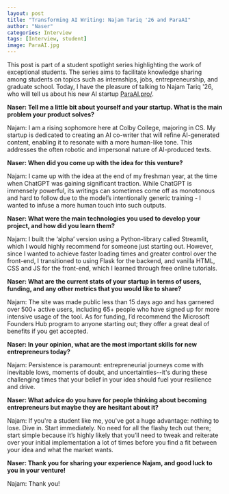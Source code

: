 ```yaml
---
layout: post
title: "Transforming AI Writing: Najam Tariq '26 and ParaAI"
author: "Naser"
categories: Interview
tags: [Interview, student]
image: ParaAI.jpg
---
```


  

This post is part of a student spotlight series highlighting the work of exceptional students.  The series aims to facilitate knowledge sharing among students on topics such as internships, jobs, entrepreneurship, and graduate school.  Today, I have the pleasure of talking to Najam Tariq '26, who will tell us about his new AI startup [ParaAI.pro/](https://paraai.pro/).


**Naser: Tell me a little bit about yourself and your startup. What is the main problem your product solves?**


Najam: I am a rising sophomore here at Colby College, majoring in CS.  My startup is dedicated to creating an AI co-writer that will refine AI-generated content, enabling it to resonate with a more human-like tone. This addresses the often robotic and impersonal nature of AI-produced texts.


**Naser: When did you come up with the idea for this venture?**


Najam: I came up with the idea at the end of my freshman year, at the time when ChatGPT was gaining significant traction. While ChatGPT is immensely powerful, its writings can sometimes come off as monotonous and hard to follow due to the model’s intentionally generic training - I wanted to infuse a more human touch into such outputs.


**Naser: What were the main technologies you used to develop your project, and how did you learn them?**


Najam: I built the ‘alpha’ version using a Python-library called Streamlit, which I would highly recommend for someone just starting out. However, since I wanted to achieve faster loading times and greater control over the front-end, I transitioned to using Flask for the backend, and vanilla HTML, CSS and JS for the front-end, which I learned through free online tutorials.


**Naser: What are the current stats of your startup in terms of users, funding, and any other metrics that you would like to share?**


Najam: The site was made public less than 15 days ago and has garnered over 500+ active users, including 65+ people who have signed up for more intensive usage of the tool. As for funding, I’d recommend the Microsoft Founders Hub program to anyone starting out; they offer a great deal of benefits if you get accepted.


**Naser: In your opinion, what are the most important skills for new entrepreneurs today?**


Najam: Persistence is paramount: entrepreneurial journeys come with inevitable lows, moments of doubt, and uncertainties--it's during these challenging times that your belief in your idea should fuel your resilience and drive.


**Naser: What advice do you have for people thinking about becoming entrepreneurs but maybe they are hesitant about it?**


Najam: If you're a student like me, you've got a huge advantage: nothing to lose. Dive in. Start immediately. No need for all the flashy tech out there; start simple because it’s highly likely that you’ll need to tweak and reiterate over your initial implementation a lot of times before you find a fit between your idea and what the market wants.


**Naser:  Thank you for sharing your experience Najam, and good luck to you in your venture!**


Najam: Thank you! 
